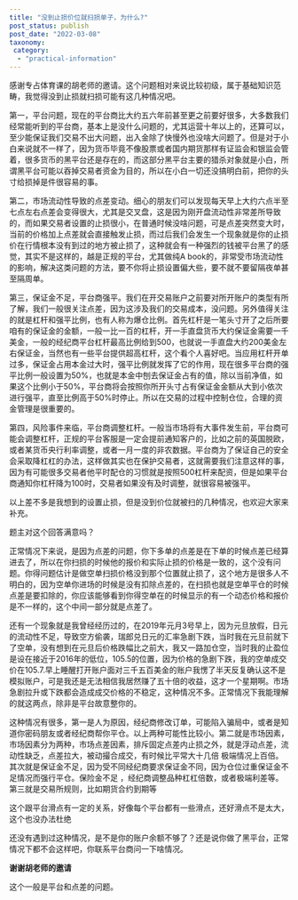 ```yaml
---
title: "没到止损价位就扫损单子，为什么?"
post_status: publish
post_date: "2022-03-08"
taxonomy:
 category: 
  - "practical-information"
---
```


感谢专占体育课的胡老师的邀请。这个问题相对来说比较初级，属于基础知识范畴，我觉得没到止损就扫损可能有这几种情况吧。

第一，平台问题，现在的平台商比大约五六年前甚至更之前要好很多，大多数我们经常能听到的平台商，基本上是没什么问题的，尤其运营十年以上的，还算可以，至少能保证我们交易不出大问题，出入金除了快慢外也没啥大问题了。但是对于小白来说就不一样了，因为货币毕竟不像股票或者国内期货那样有证监会和银监会管着，很多货币的黑平台还是存在的，而这部分黑平台主要的猎杀对象就是小白，所谓黑平台可能以吞掉交易者资金为目的，所以在小白一切还没搞明白前，把你的头寸给损掉是件很容易的事。

第二，市场流动性导致的点差变动。细心的朋友们可以发现每天早上大约六点半至七点左右点差会变得很大，尤其是交叉盘，这是因为刚开盘流动性非常差所导致的，而如果交易者设置的止损很小，在普通时候没啥问题，可是点差突然变大时，当前的价格加上点差就会直接触发止损，而过后我们会发生一个现象就是你的止损价在行情根本没有到过的地方被止损了，这种就会有一种强烈的钱被平台黑了的感觉，其实不是这样的，越是正规的平台，尤其做纯A book的，非常受市场流动性的影响，解决这类问题的方法，要不你将止损设置偏大些，要不就不要留隔夜单甚至隔周单。

第三，保证金不足，平台商强平。我们在开交易账户之前要对所开账户的类型有所了解，我们一般很关注点差，因为这涉及我们的交易成本，没问题。另外值得关注的就是杠杆和强平比例，也有人称为爆仓比例。首先杠杆是一笔头寸开了之后所要咱有的保证金的金额，一般一比一百的杠杆，开一手直盘货币大约保证金需要一千美金，一般的经纪商平台杠杆最高比例给到500，也就说一手直盘大约200美金左右保证金，当然也有一些平台提供超高杠杆，这个看个人喜好吧。当应用杠杆开单过多，保证金占用本金过大时，强平比例就发挥了它的作用，现在很多平台商的强平比例一般设置为50%，也就是本金中刨去保证金占有的值，除以当前净值，如果这个比例小于50%，平台商将会按照你所开头寸占有保证金金额从大到小依次进行强平，直至比例高于50%时停止。所以在交易的过程中控制仓位，合理的资金管理是很重要的。

第四，风险事件来临，平台商调整杠杆。一般当市场将有大事件发生前，平台商可能会调整杠杆，正规的平台客服是一定会提前通知客户的，比如之前的英国脱欧，或者某货币央行利率调整，或者一月一度的非农数据。平台商为了保证自己的安全会采取降杠杠的办法，这样做其实也在保护交易者，这就需要我们注意这样的事，因为有可能很多交易者他平时配仓的习惯就是按照500杠杆来配资，但是如果平台商通知你杠杆降为100时，交易者如果没有及时调整，就很容易被强平。

以上差不多是我想到的设置止损，但是没到价位就被扫的几种情况，也欢迎大家来补充。

题主对这个回答满意吗？

正常情况下来说，是因为点差的问题，你下多单的点差是在下单的时候点差已经算进去了，所以在你扫损的时候他的报价和实际止损的价格是一致的，这个没有问题。你得问题估计是做空单扫损价格没到那个位置就止损了，这个地方是很多人不明白的，因为空单你进场的时候是没有扣除点差的，在扫损也就是空单平仓的时候点差是要扣除的，你应该能够看到你得空单在的时候显示的有一个动态价格和报价是不一样的，这个中间一部分就是点差了。

还有一个现象就是我曾经经历过的，在2019年元月3号早上，因为元旦放假，日元的流动性不足，导致空方偷袭，瑞郎兑日元的汇率急剧下跌，当时我在元旦前就下了空单，没有想到在元旦后价格跌幅比之前大，我又一路加仓空，当时我的止盈位是设在接近于2016年的低位，105.5的位置，因为价格的急剧下跌，我的空单成交价在105.7.早上睡醒打开账户面对三千五百美金的账户我愣了半天反复确认这不是模拟账户，可是我还是无法相信我居然赚了五十倍的收益，这才一个星期啊。市场急剧拉升或下跌都会造成成交价格的不稳定，这种情况不多。正常情况下我能理解的就这两点，除非是平台故意整你的。

这种情况有很多，第一是人为原因，经纪商修改订单，可能陷入骗局中，或者是知道你密码朋友或者经纪商帮你平仓。以上两种可能性比较小。第二就是市场因素，市场因素分为两种，市场点差因素，排斥固定点差内止损之外，就是浮动点差，流动性缺乏，点差拉大，被动撮合成交，有时候比平常大十几倍 极端情况上百倍。其次就是保证金不足，因为受不同经纪商要求保证金不同，因为仓位过重保证金不足情况而强行平仓。保险金不足 ，经纪商调整品种杠杠倍数，或者极端利差等。第三就是交易所规则，比如期货合约到期等

这个跟平台滑点有一定的关系，好像每个平台都有一些滑点，还好滑点不是太大，这个也没办法杜绝

还没有遇到过这种情况，是不是你的账户余额不够了？还是说你做了黑平台，正常情况下都不会这样吧，你联系平台商问一下啥情况。

**谢谢胡老师的邀请**

这个一般是平台和点差的问题。
